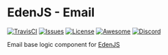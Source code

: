 # EdenJS - Email
[![TravisCI](https://travis-ci.com/ifactorydigital/ifactoryjs_email.svg?branch=master)](https://travis-ci.com/ifactorydigital/ifactoryjs_email)
[![Issues](https://img.shields.io/github/issues/ifactorydigital/ifactoryjs_email.svg)](https://github.com/ifactorydigital/ifactoryjs_email/issues)
[![License](https://img.shields.io/badge/license-MIT-blue.svg)](https://github.com/ifactorydigital/ifactoryjs_email)
[![Awesome](https://img.shields.io/badge/awesome-true-green.svg)](https://github.com/ifactorydigital/ifactoryjs_email)
[![Discord](https://img.shields.io/discord/583845970433933312.svg)](https://discord.gg/5u3f3up)

Email base logic component for [EdenJS](https://github.com/edenjs-cli)